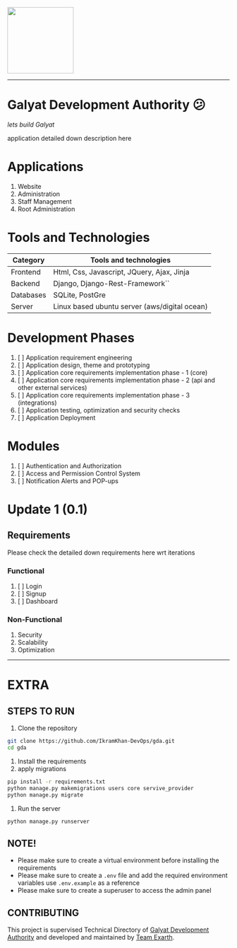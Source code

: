 <p>
  <a href="https://exarth.com/">
  <img src="https://exarth.com/static/exarth/theme/logo-red-1000.svg" height="150">
  </a>
</p>
<hr>

# Galyat Development Authority 😕
_lets build Galyat_

application detailed down description here

# Applications

1. Website
2. Administration
3. Staff Management
4. Root Administration

# Tools and Technologies


| Category  | Tools and technologies                        |
| --------- | --------------------------------------------- |
| Frontend  | Html, Css, Javascript, JQuery, Ajax, Jinja    |
| Backend   | Django, Django-Rest-Framework``               |
| Databases | SQLite, PostGre                               |
| Server    | Linux based ubuntu server (aws/digital ocean) |

# Development Phases

1. [ ]  Application requirement engineering
2. [ ]  Application design, theme and prototyping
3. [ ]  Application core requirements implementation phase - 1 (core)
4. [ ]  Application core requirements implementation phase - 2 (api and other external services)
5. [ ]  Application core requirements implementation phase - 3 (integrations)
6. [ ]  Application testing, optimization and security checks
7. [ ]  Application Deployment

# Modules

1. [ ]  Authentication and Authorization
2. [ ]  Access and Permission Control System
3. [ ]  Notification Alerts and POP-ups

# Update 1 (0.1)

## Requirements

Please check the detailed down requirements here wrt iterations

### Functional

1. [ ]  Login
2. [ ]  Signup
3. [ ]  Dashboard

### Non-Functional

1. Security
2. Scalability
3. Optimization

---

# EXTRA

## STEPS TO RUN
1. Clone the repository
```bash
git clone https://github.com/IkramKhan-DevOps/gda.git
cd gda
```

1. Install the requirements
2. apply migrations
```bash
pip install -r requirements.txt
python manage.py makemigrations users core servive_provider
python manage.py migrate
```

1. Run the server
```bash
python manage.py runserver
```

## NOTE!
- Please make sure to create a virtual environment before installing the requirements
- Please make sure to create a `.env` file and add the required environment variables use `.env.example` as a reference
- Please make sure to create a superuser to access the admin panel

## CONTRIBUTING
This project is supervised Technical Directory of <a href="">Galyat Development Authority</a> and 
developed and maintained by <a href="https://exarth.com/">Team Exarth</a>. 


